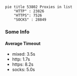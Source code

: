 
```mermaid
pie title 53802 Proxies in list
    "HTTP" : 23826
    "HTTPS": 7526
    "SOCKS" : 28849
```

### Some Info
#### Average Timeout

- mixed: 3.5s
- http: 1.7s
- https: 8.2s
- socks: 5.0s